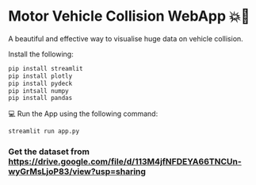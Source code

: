 # Motor Vehicle Collision WebApp 💥🚗

A beautiful and effective way to visualise huge data on vehicle collision.

Install the following:

```Python
pip install streamlit
pip install plotly
pip install pydeck
pip intsall numpy 
pip install pandas
```

💻 Run the App using the following command:

```Python
streamlit run app.py
```

### Get the dataset from https://drive.google.com/file/d/113M4jfNFDEYA66TNCUn-wyGrMsLjoP83/view?usp=sharing


